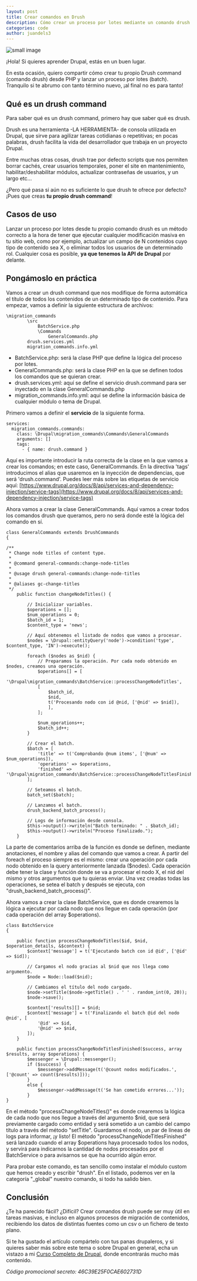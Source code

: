 ```yaml
---
layout: post
title: Crear comandos en Drush
description: Cómo crear un proceso por lotes mediante un comando drush (¡2x1!)
categories: code
author: juandels3
---
```


![small image]({{site.baseurl}}/images/drush_logo.png)


¡Hola! Si quieres aprender Drupal, estás en un buen lugar.

En esta ocasión, quiero compartir cómo crear tu propio Drush command (comando drush) desde PHP y lanzar un proceso por lotes (batch). Tranquilo si te abrumo con tanto término nuevo, ¡al final no es para tanto!

## Qué es un drush command

Para saber qué es un drush command, primero hay que saber qué es drush.

Drush es una herramienta -LA HERRAMIENTA- de consola utilizada en Drupal, que sirve para agilizar tareas cotidianas o repetitivas; en pocas palabras, drush facilita la vida del desarrollador que trabaja en un proyecto Drupal.

Entre muchas otras cosas, drush trae por defecto scripts que nos permiten borrar cachés, crear usuarios temporales, poner el site en mantenimiento, habilitar/deshabilitar módulos, actualizar contraseñas de usuarios, y un largo etc...

¿Pero qué pasa si aún no es suficiente lo que drush te ofrece por defecto? ¡Pues que creas **tu propio drush command**!

## Casos de uso

Lanzar un proceso por lotes desde tu propio comando drush es un método correcto a la hora de tener que ejecutar cualquier modificación masiva en tu sitio web, como por ejemplo, actualizar un campo de N contenidos cuyo tipo de contenido sea X, o eliminar todos los usuarios de un determinado rol. Cualquier cosa es posible, **ya que tenemos la API de Drupal** por delante.

## Pongámoslo en práctica

Vamos a crear un drush command que nos modifique de forma automática el título de todos los contenidos de un determinado tipo de contenido.
Para empezar, vamos a definir la siguiente estructura de archivos:

    \migration_commands
			\src
				BatchService.php
				\Commands
					GeneralCommands.php
			drush.services.yml
			migration_commands.info.yml

- BatchService.php: será la clase PHP que define la lógica del proceso por lotes.
- GeneralCommands.php: será la clase PHP en la que se definen todos los comandos que se quieran crear.
- drush.services.yml: aquí se define el servicio drush.command para ser inyectado en la clase GeneralCommands.php
- migration_commands.info.yml: aquí se define la información básica de cualquier módulo o tema de Drupal.

Primero vamos a definir el **servicio** de la siguiente forma.

    services:
      migration_commands.commands:
        class: \Drupal\migration_commands\Commands\GeneralCommands
        arguments: []
        tags:
          - { name: drush.command }

Aquí es importante introducir la ruta correcta de la clase en la que vamos a crear los comandos; en este caso, GeneralCommands. En la directiva 'tags' introducimos el alias que usaremos en la inyección de dependencias, que será 'drush.command'. Puedes leer más sobre las etiquetas de servicio aquí: [https://www.drupal.org/docs/8/api/services-and-dependency-injection/service-tags](https://www.drupal.org/docs/8/api/services-and-dependency-injection/service-tags)

Ahora vamos a crear la clase GeneralCommands. Aquí vamos a crear todos los comandos drush que queramos, pero no será donde esté la lógica del comando en sí.

    class GeneralCommands extends DrushCommands
    {
    
    /**  
     * Change node titles of content type. 
     *  
     * @command general-commands:change-node-titles 
     *  
     * @usage drush general-commands:change-node-titles
     * 
     * @aliases gc-change-titles
     */
		public function changeNodeTitles() {
		
			// Inicializar variables.
			$operations = [];
			$num_operations = 0;
			$batch_id = 1;
			$content_type = 'news';
		
			// Aquí obtenemos el listado de nodos que vamos a procesar.
			$nodes = \Drupal::entityQuery('node')->condition('type', $content_type, 'IN')->execute();
			
			foreach ($nodes as $nid) {
				// Preparamos la operación. Por cada nodo obtenido en $nodes, creamos una operación.
				$operations[] = [
				'\Drupal\migration_commands\BatchService::processChangeNodeTitles',
				[
					$batch_id,
					$nid,
					t('Procesando nodo con id @nid, ['@nid' => $nid]),
					],
				];

				$num_operations++;
				$batch_id++;
			}
			
			// Crear el batch.
			$batch = [
				'title' => t('Comprobando @num items', ['@num' => $num_operations]),
				'operations' => $operations,
				'finished' => '\Drupal\migration_commands\BatchService::processChangeNodeTitlesFinished',
			];

			// Seteamos el batch.
			batch_set($batch);

			// Lanzamos el batch.
			drush_backend_batch_process();

			// Logs de información desde consola.
			$this->output()->writeln("Batch terminado: " . $batch_id);
			$this->output()->writeln("Proceso finalizado.");
		}

La parte de comentarios arriba de la función es donde se definen, mediante anotaciones, el nombre y alias del comando que vamos a crear.
A partir del foreach el proceso siempre es el mismo: crear una operación por cada nodo obtenido en la query anteriormente lanzada ($nodes). Cada operación debe tener la clase y función donde se va a procesar el nodo X, el nid del mismo y otros argumentos que tu quieras enviar.
Una vez creadas todas las operaciones, se setea el batch y después se ejecuta, con "drush_backend_batch_process()".

Ahora vamos a crear la clase BatchService, que es donde crearemos la lógica a ejecutar por cada nodo que nos llegue en cada operación (por cada operación del array $operations).

    class BatchService
    {

		public function processChangeNodeTitles($id, $nid, $operation_details, &$context) {
			$context['message'] = t('Ejecutando batch con id @id', ['@id' => $id]);

			// Cargamos el nodo gracias al $nid que nos llega como argumento.
			$node = Node::load($nid);
			
			// Cambiamos el título del nodo cargado.
			$node->setTitle($node->getTitle() . ' ' . random_int(0, 20));
			$node->save();

			$context['results][] = $nid;
			$context['message'] = t('Finalizando el batch @id del nodo @nid', [
				'@id' => $id,
				'@nid' => $nid,
			]);
		}

		public function processChangeNodeTitlesFinished($success, array $results, array $operations) {
			$messenger = \Drupal::messenger();
			if ($success) {
				$messenger->addMessage(t('@count nodos modificados.', ['@count' => count($results)]));
			}
			else {
				$messenger->addMessage(t('Se han cometido errores...'));
			}
	}

En el método "processChangeNodeTitles()" es donde crearemos la lógica de cada nodo que nos llegue a través del argumento $nid, que será previamente cargado como entidad y será sometido a un cambio del campo título a través del método "setTitle". Guardamos el nodo, un par de líneas de logs para informar, ¡y listo!
El método "processChangeNodeTitlesFinished" será lanzado cuando el array $operations haya procesado todos los nodos, y servirá para indicarnos la cantidad de nodos procesados por el BatchService o para avisarnos se que ha ocurrido algún error.

Para probar este comando, es tan sencillo como instalar el módulo custom que hemos creado y escribir "drush".
En el listado, podemos ver en la categoría "_global" nuestro comando, si todo ha salido bien.

## Conclusión

¿Te ha parecido fácil? ¿Difícil? Crear comandos drush puede ser muy útil en tareas masivas, e incluso en algunos procesos de migración de contenidos, recibiendo los datos de distintas fuentes como un csv o un fichero de texto plano.

Si te ha gustado el artículo compártelo con tus panas drupaleros, y si quieres saber más sobre este tema o sobre Drupal en general, echa un vistazo a mi [Curso Completo de Drupal](https://www.udemy.com/course/curso-completo-drupal-2021/?couponCode=46C39E25F0CAE602731D), donde encontrarás mucho más contenido.

*Código promocional secreto: 46C39E25F0CAE602731D*
